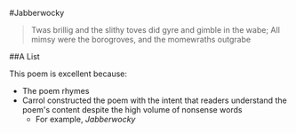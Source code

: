 #Jabberwocky

>Twas brillig and the slithy toves did gyre and gimble in the wabe;
>All mimsy were the borogroves, and the momewraths outgrabe

##A List

This poem is excellent because:
* The poem rhymes
* Carrol constructed the poem with the intent that readers understand the poem's content despite the high volume of nonsense words
  * For example, *Jabberwocky*

